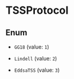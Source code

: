 

# TSSProtocol

## Enum


* `GG18` (value: `1`)

* `Lindell` (value: `2`)

* `EddsaTSS` (value: `3`)



